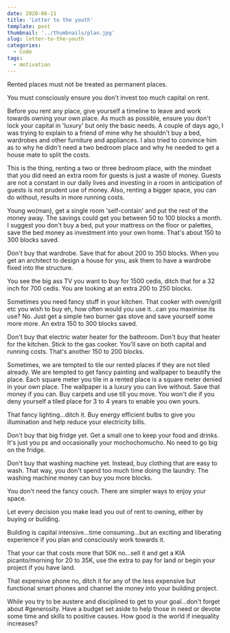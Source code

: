 ```yaml
---
date: 2020-06-11
title: 'Letter to the youth'
template: post
thumbnail: '../thumbnails/plan.jpg'
slug: letter-to-the-youth
categories:
  - Code
tags:
  - motivation
---
```


Rented places must not be treated as permanent places.

You must consciously ensure you don't invest too much capital on rent.

Before you rent any place, give yourself a timeline to leave and work towards owning your own place. As much as possible, ensure you don't lock your capital in 'luxury' but only the basic needs. A couple of days ago, I was trying to explain to a friend of mine why he shouldn't buy a bed, wardrobes and other furniture and appliances. I also tried to convince him as to why he didn't need a two bedroom place and why he needed to get a house mate to split the costs. 

This is the thing, renting a two or three bedroom place, with the mindset that you did need an extra room for guests is just a waste of money. Guests are not a constant in our daily lives and investing in a room in anticipation of guests is not prudent use of money. Also, renting a bigger space, you can do without, results in more running costs.

Young wo(man), get a single room 'self-contain' and put the rest of the money away. The savings could get you between 50 to 100 blocks a month. I suggest you don't buy a bed, put your mattress on the floor or palettes, save the bed money as investment into your own home. That's about 150 to 300 blocks saved.

Don't buy that wardrobe. Save that for about 200 to 350 blocks. When you get an architect to design a house for you, ask them to have a wardrobe fixed into the structure.

You see the big ass TV you want to buy for 1500 cedis, ditch that for a 32 inch for 700 cedis. You are looking at an extra 200 to 250 blocks.

Sometimes you need fancy stuff in your kitchen. That cooker with oven/grill etc you wish to buy eh, how often would you use it...can you maximise its use? No. Just get a simple two burner gas stove and save yourself some more more. An extra 150 to 300 blocks saved.

Don't buy that electric water heater for the bathroom. Don't buy that heater for the kitchen. Stick to the gas cooker. You'll save on both capital and running costs. That's another 150 to 200 blocks.

Sometimes, we are tempted to tile our rented places if they are not tiled already. We are tempted to get fancy painting and wallpaper to beautify the place. Each square meter you tile in a rented place is a square meter denied in your own place. The wallpaper is a luxury you can live without. Save that money if you can. Buy carpets and use till you move. You won't die if you deny yourself a tiled place for 3 to 4 years to enable you own yours.

That fancy lighting...ditch it. Buy energy efficient bulbs to give you illumination and help reduce your electricity bills.

Don't buy that big fridge yet. Get a small one to keep your food and drinks. It's just you pɛ and occasionally your mochochomucho. No need to go big on the fridge.

Don't buy that washing machine yet. Instead, buy clothing that are easy to wash. That way, you don't spend too much time doing the laundry. The washing machine money can buy you more blocks.

You don't need the fancy couch. There are simpler ways to enjoy your space.

Let every decision you make lead you out of rent to owning, either by buying or building.

Building is capital intensive...time consuming...but an exciting and liberating experience if you plan and consciously work towards it.

That your car that costs more that 50K no...sell it and get a KIA picanto/morning for 20 to 35K, use the extra to pay for land or begin your project if you have land.

That expensive phone no, ditch it for any of the less expensive but functional smart phones and channel the money into your building project.

While you try to be austere and disciplined to get to your goal...don't forget about #generosity. Have a budget set aside to help those in need or devote some time and skills to positive causes. How good is the world if inequality increases?